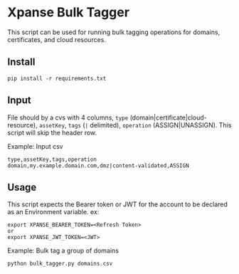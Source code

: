 # Xpanse Bulk Tagger

This script can be used for running bulk tagging operations for domains, certificates, and cloud resources.

## Install
```
pip install -r requirements.txt
```

## Input
File should by a cvs with 4 columns, `type` (domain|certificate|cloud-resource), `assetKey`, `tags` (`|` delimited), `operation` (ASSIGN|UNASSIGN).
This script will skip the header row.

Example: Input csv
```
type,assetKey,tags,operation
domain,my.example.domain.com,dmz|content-validated,ASSIGN
```

## Usage
This script expects the Bearer token or JWT for the account to be declared as an Environment variable.
ex:
```
export XPANSE_BEARER_TOKEN=<Refresh Token>
or
export XPANSE_JWT_TOKEN=<JWT>
```

Example: Bulk tag a group of domains
```
python bulk_tagger.py domains.csv
```

